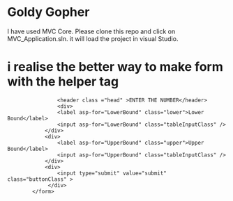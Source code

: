 # Goldy Gopher
 I have used MVC Core. Please clone this repo and click on MVC_Application.sln. it will load the project in visual Studio. 
# i realise the better way to  make form with the helper tag
<form method="post" asp-controller="Home" asp-action="Index">
                
                    <header class ="head" >ENTER THE NUMBER</header>
                    <div>
                    <label asp-for="LowerBound" class="lower">Lower Bound</label>
                    <input asp-for="LowerBound" class="tableInputClass" />
                </div>
                <div>
                    <label asp-for="UpperBound" class="upper">Upper Bound</label>
                    <input asp-for="UpperBound" class="tableInputClass" />
                </div>
                <div>
                    <input type="submit" value="submit" class="buttonClass" >
                 </div>
            </form>
            
            

